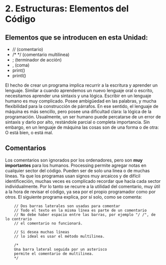 # 2. Estructuras: Elementos del Código

## Elementos que se introducen en esta Unidad:

* // (comentario)
* /* */ (comentario multilinea)
* ; (terminador de acción)
* , (coma)
* print()
* printl()

El hecho de crear un programa implica recurrir a la escritura y aprender un lenguaje. Similar a cuando aprendemos un nuevo lenguaje oral o escrito, necesitamos aprender una sintaxis y una lógica. Escribir en un lenguaje humano es muy complicado. Posee ambigüedad en las palabras, y mucha flexibilidad para la construcción de párrafos. En ese sentido, el lenguaje de máquina es más sencillo, pero posee una dificultad clara: la lógica de la programación. Usualmente, un ser humano puede percatarse de un error de sintaxis y darlo por alto, restándole parcial o completa importancia. Sin embargo, en un lenguaje de máquina las cosas son de una forma o de otra: O está bien, o está mal.

## Comentarios

Los comentarios son ignorados por los ordenadores, pero son **muy importantes** para los humanos. Processing permite agregar notas en cualquier sector del código. Pueden ser de solo una linea o de muchas líneas. Ya que los programas usan signos muy arcaicos y de difícil identificeción, muchas veces es complicado recordar que hacía cada sector individualmente. Por lo tanto se recurre a la utilidad del comentario, muy útil a la hora de revisar el código, ya sea por el propio programador como por otros. El siguiente programa explica, por sí solo, como se comenta:

```processing
    // Dos barras laterales son usadas para comentar
    // Todo el texto en la misma línea es parte de un comentario
    // No debe haber espacio entre las barras, por ejemplo "/ /", de lo contrario
    // el comentario no funcionará.

    // Si desea muchas líneas
    // lo ideal es usar el método multilinea.

    /*
    Una barra lateral seguida por un asterisco
    permite el comentario de multilinea.
    */
```